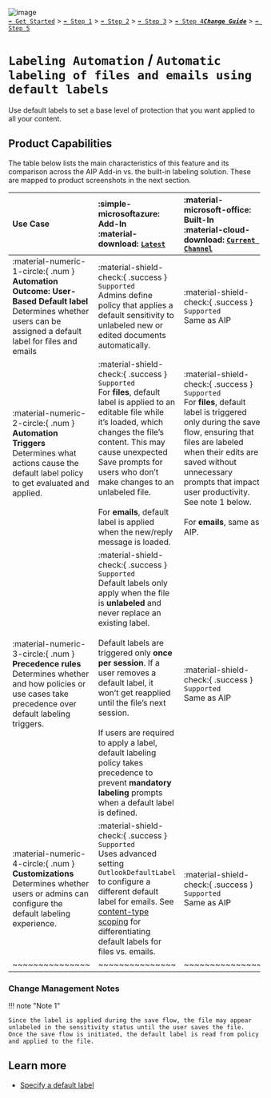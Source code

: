![image](https://user-images.githubusercontent.com/43501191/195164735-920ec45a-cd2c-41a1-9d22-6a557ca9ddc3.png)<br>
[`➡️ Get Started`](../../GetStarted.md) > [`➡️ Step 1`](../../AIP2MIPStep1.md) > [`➡️ Step 2`](../../AIP2MIPStep2.md) > [`➡️ Step 3`](../../AIP2MIPStep3.md) > [`➡️ Step 4`](../../AIP2MIPStep4.md)[***`Change Guide`***](../../CompareAIP2MIP.md) > [`➡️ Step 5`](../../AIP2MIPStep5.md)


# `Labeling Automation` / `Automatic labeling of files and emails using default labels`

Use default labels to set a base level of protection that you want applied to all your content.


## Product Capabilities
The table below lists the main characteristics of this feature and its comparison across the AIP Add-in vs. the built-in labeling solution. These are mapped to product screenshots in the next section. 

| Use Case  | :simple-microsoftazure: Add-In<br>:material-download: [`Latest`][AIPLatest] | :material-microsoft-office: Built-In<br>:material-cloud-download: [`Current Channel`][MIPLatest] | :material-microsoft-office: Built-In<br>:material-calendar-clock: `Coming Soon` |
| :---- | :---- | :---- | :---- | 
| :material-numeric-1-circle:{ .num  } **Automation Outcome: User-Based Default label** <br>Determines whether users can be assigned a default label for files and emails | :material-shield-check:{ .success } `Supported`<br>Admins define policy that applies a default sensitivity to unlabeled new or edited documents automatically. | :material-shield-check:{ .success } `Supported`<br>Same as AIP | :material-shield-check:{ .success } `Supported`<br>No change |
| :material-numeric-2-circle:{ .num  } **Automation Triggers** <br>Determines what actions cause the default label policy to get evaluated and applied. | :material-shield-check:{ .success } `Supported`<br>For **files**, default label is applied to an editable file while it’s loaded, which changes the file’s content. This may cause unexpected Save prompts for users who don’t make changes to an unlabeled file.<br><br>For **emails**, default label is applied when the new/reply message is loaded. | :material-shield-check:{ .success } `Supported`<br>For **files**, default label is triggered only during the save flow, ensuring that files are labeled when their edits are saved without unnecessary prompts that impact user productivity. See note 1 below.<br><br>For **emails**, same as AIP. | :material-calendar-star:{ .preview } `In Preview`<br>For **files**, new [sensitivity bar](../UX/SensitivityBar.md) displays the default label within the Save flow so users never miss the automated sensitivity when they persist changes to a file. |
| :material-numeric-3-circle:{ .num  } **Precedence rules** <br>Determines whether and how policies or use cases take precedence over default labeling triggers. | :material-shield-check:{ .success } `Supported`<br>Default labels only apply when the file is **unlabeled** and never replace an existing label.<br><br>Default labels are triggered only **once per session**. If a user removes a default label, it won’t get reapplied until the file’s next session.<br><br>If users are required to apply a label, default labeling policy takes precedence to prevent **mandatory labeling** prompts when a default label is defined. | :material-shield-check:{ .success } `Supported`<br>Same as AIP | :material-shield-check:{ .success } `Supported`<br>No change |
| :material-numeric-4-circle:{ .num  } **Customizations** <br>Determines whether users or admins can configure the default labeling experience. | :material-shield-check:{ .success } `Supported`<br>Uses advanced setting `OutlookDefaultLabel` to configure a different default label for emails. See [content-type scoping](../Environment/ContentTypeScoping.md) for differentiating default labels for files vs. emails. | :material-shield-check:{ .success } `Supported`<br>Same as AIP | :material-shield-check:{ .success } `Supported`<br>No change |
| ~~~~~~~~~~~~~~~ | ~~~~~~~~~~~~~~~ | ~~~~~~~~~~~~~~~ |  ~~~~~~~~~~~~~~~ | 


### Change Management Notes

!!! note "Note 1"

    Since the label is applied during the save flow, the file may appear unlabeled in the sensitivity status until the user saves the file. 
    Once the save flow is initiated, the default label is read from policy and applied to the file.


## Learn more

- [Specify a default label][SCMDefaultLabels]


<!-- Links -->

[AIPLatest]: https://learn.microsoft.com/en-us/azure/information-protection/rms-client/unifiedlabelingclient-version-release-history
[MIPLatest]: https://learn.microsoft.com/en-us/microsoft-365/compliance/sensitivity-labels-office-apps#support-for-sensitivity-label-capabilities-in-apps


[SCMDefaultLabels]: https://learn.microsoft.com/en-us/microsoft-365/compliance/sensitivity-labels?view=o365-worldwide#what-label-policies-can-do
